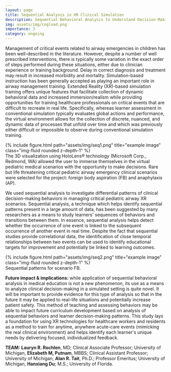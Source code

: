 ```yaml
---
layout: page
title: Sequential Analysis in XR Clinical Simulation
description: Sequential Behavioral Analysis to Understand Decision-Making Patterns in Managing Pediatric Airway Emergencies in Extended Reality Simulated Scenarios
img: assets/img/cogload.png
importance: 3
category: ongoing
---
```


Management of critical events related to airway emergencies in children has been well-described in the literature. However, despite a number of well prescribed interventions, there is typically some variation in the exact order of steps performed during these situations, either due to clinician experience or training background. Delay in correct diagnosis and treatment may result in increased morbidity and mortality. Simulation-based instruction has been generally accepted as playing an important role in airway management training. Extended Reality (XR)-based simulation training offers unique features that facilitate collection of dynamic behavioral data and increased immersion/realism while providing opportunities for training healthcare professionals on critical events that are difficult to recreate in real life. Specifically, whereas learner assessment in conventional simulation typically evaluates global actions and performance, the virtual environment allows for the collection of discrete, nuanced, and dynamic data of processes that unfold over time and which was previously either difficult or impossible to observe during conventional simulation training.


<div class="row justify-content-sm-center">
    <div class="col-sm-8 mt-md-0">
        {% include figure.html path="assets/img/seq1.png" title="example image" class="img-fluid rounded z-depth-1" %}
    </div>
 </div>
<div class="caption">
    The 3D visualization using HoloLens® technology (Microsoft Corp., Redmond, WA) allowed the user to immerse themselves in the virtual pediatric medical scenarios with the opportunity to make decisions. Rare but life threatening critical pediatric airway emergency clinical scenarios were selected for the project: foreign body aspiration (FB) and anaphylaxis (AP).
</div>

We used sequential analysis to investigate differential patterns of clinical decision-making behaviors in managing critical pediatric airway XR scenarios. Sequential analysis, a technique which helps identify sequential patterns present in a large amount of data, has been suggested by many researchers as a means to study learners' sequences of behaviors and transitions between them. In essence, sequential analysis helps detect whether the occurrence of one event is linked to the subsequent occurrence of another event in real time. Despite the fact that sequential studies provide correlational data, the identification of close temporal relationships between two events can be used to identify educational targets for improvement and potentially be linked to learning outcomes. 

<div class="row justify-content-sm-center">
    <div class="col-sm-12 mt-md-0">
        {% include figure.html path="assets/img/seq2.png" title="example image" class="img-fluid rounded z-depth-1" %}
    </div>
 </div>
<div class="caption">
    Sequential patterns for scenario FB.
</div>

<b>Future impact & implications:</b> while application of sequential behavioral analysis in medical education is not a new phenomenon, its use as a means to analyze clinical decision-making in a simulated setting is quite novel. It will be important to provide evidence for this type of analysis so that in the future it may be applied to real-life situations and potentially increase patient safety. This method of teaching and assessing behaviors may be able to impact future curriculum development based on analysis of sequential behaviors and learner decision-making patterns. This study lays a foundation for using XR technologies for healthcare workers and residents as a method to train for anytime, anywhere acute-care events (mimicking the real clinical environment) and helps identify each learner's unique needs by delivering focused, individualized feedback.


<b>TEAM:</b>
<b>Lauryn R. Rochlen</b>, MD; Clinical Associate Professor; University of Michigan,
<b>Elizabeth M, Putnam</b>, MBBS; Clinical Assistant Professor; University of Michigan,
<b>Alan R. Tait</b>, Ph.D.; Professor Emeritus; University of Michigan,
<b>Hanxiang Du</b>; M.S.; University of Florida.

